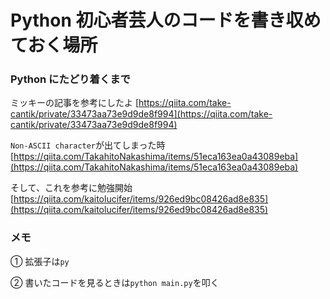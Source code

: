 # Python 初心者芸人のコードを書き収めておく場所

### Python にたどり着くまで

ミッキーの記事を参考にしたよ
[https://qiita.com/take-cantik/private/33473aa73e9d9de8f994](https://qiita.com/take-cantik/private/33473aa73e9d9de8f994)

`Non-ASCII character`が出てしまった時
[https://qiita.com/TakahitoNakashima/items/51eca163ea0a43089eba](https://qiita.com/TakahitoNakashima/items/51eca163ea0a43089eba)

そして、これを参考に勉強開始
[https://qiita.com/kaitolucifer/items/926ed9bc08426ad8e835](https://qiita.com/kaitolucifer/items/926ed9bc08426ad8e835)

### メモ

① 拡張子は`py`

② 書いたコードを見るときは`python main.py`を叩く
